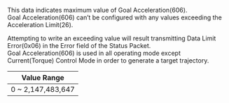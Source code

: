 This data indicates maximum value of Goal Acceleration(606).  
Goal Acceleration(606) can’t be configured with any values exceeding the Acceleration Limit(26).  

Attempting to write an exceeding value will result transmitting Data Limit Error(0x06) in the Error field of the Status Packet.  
Goal Acceleration(606) is used in all operating mode except Current(Torque) Control Mode in order to generate a target trajectory.

|    Value Range    |
|:-----------------:|
| 0 ~ 2,147,483,647 |
